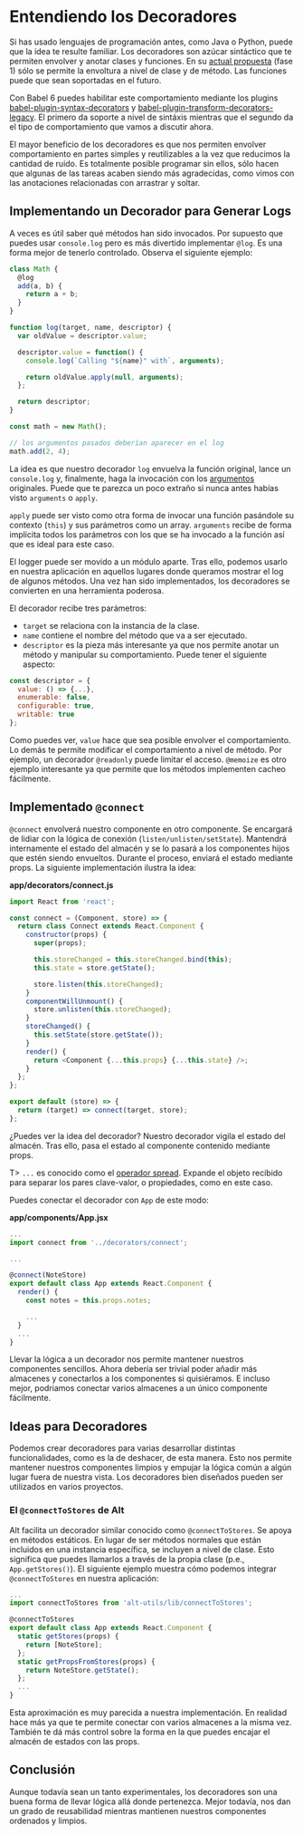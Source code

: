# Entendiendo los Decoradores

Si has usado lenguajes de programación antes, como Java o Python, puede que la idea te resulte familiar. Los decoradores son azúcar sintáctico que te permiten envolver y anotar clases y funciones. En su [actual propuesta](https://github.com/wycats/javascript-decorators) (fase 1) sólo se permite la envoltura a nivel de clase y de método. Las funciones puede que sean soportadas en el futuro.

Con Babel 6 puedes habilitar este comportamiento mediante los plugins [babel-plugin-syntax-decorators](https://www.npmjs.com/package/babel-plugin-syntax-decorators) y [babel-plugin-transform-decorators-legacy](https://www.npmjs.com/package/babel-plugin-transform-decorators-legacy). El primero da soporte a nivel de sintáxis mientras que el segundo da el tipo de comportamiento que vamos a discutir ahora.

El mayor beneficio de los decoradores es que nos permiten envolver comportamiento en partes simples y reutilizables a la vez que reducimos la cantidad de ruido. Es totalmente posible programar sin ellos, sólo hacen que algunas de las tareas acaben siendo más agradecidas, como vimos con las anotaciones relacionadas con arrastrar y soltar.

## Implementando un Decorador para Generar Logs

A veces es útil saber qué métodos han sido invocados. Por supuesto que puedes usar `console.log` pero es más divertido implementar `@log`. Es una forma mejor de tenerlo controlado. Observa el siguiente ejemplo:

```javascript
class Math {
  @log
  add(a, b) {
    return a + b;
  }
}

function log(target, name, descriptor) {
  var oldValue = descriptor.value;

  descriptor.value = function() {
    console.log(`Calling "${name}" with`, arguments);

    return oldValue.apply(null, arguments);
  };

  return descriptor;
}

const math = new Math();

// los argumentos pasados deberían aparecer en el log
math.add(2, 4);
```

La idea es que nuestro decorador `log` envuelva la función original, lance un `console.log` y, finalmente, haga la invocación con los [argumentos](https://developer.mozilla.org/en/docs/Web/JavaScript/Reference/Functions/arguments) originales. Puede que te parezca un poco extraño si nunca antes habías visto `arguments` o `apply`.

`apply` puede ser visto como otra forma de invocar una función pasándole su contexto (`this`) y sus parámetros como un array. `arguments` recibe de forma implícita todos los parámetros con los que se ha invocado a la función así que es ideal para este caso.

El logger puede ser movido a un módulo aparte. Tras ello, podemos usarlo en nuestra aplicación en aquellos lugares donde queramos mostrar el log de algunos métodos. Una vez han sido implementados, los decoradores se convierten en una herramienta poderosa.

El decorador recibe tres parámetros:

* `target` se relaciona con la instancia de la clase.
* `name` contiene el nombre del método que va a ser ejecutado.
* `descriptor` es la pieza más interesante ya que nos permite anotar un método y manipular su comportamiento. Puede tener el siguiente aspecto:

```javascript
const descriptor = {
  value: () => {...},
  enumerable: false,
  configurable: true,
  writable: true
};
```

Como puedes ver, `value` hace que sea posible envolver el comportamiento. Lo demás te permite modificar el comportamiento a nivel de método. Por ejemplo, un decorador `@readonly` puede limitar el acceso. `@memoize` es otro ejemplo interesante ya que permite que los métodos implementen cacheo fácilmente.

## Implementado `@connect`

`@connect` envolverá nuestro componente en otro componente. Se encargará de lidiar con la lógica de conexión (`listen/unlisten/setState`). Mantendrá internamente el estado del almacén y se lo pasará a los componentes hijos que estén siendo envueltos. Durante el proceso, enviará el estado mediante props. La siguiente implementación ilustra la idea:

**app/decorators/connect.js**

```javascript
import React from 'react';

const connect = (Component, store) => {
  return class Connect extends React.Component {
    constructor(props) {
      super(props);

      this.storeChanged = this.storeChanged.bind(this);
      this.state = store.getState();

      store.listen(this.storeChanged);
    }
    componentWillUnmount() {
      store.unlisten(this.storeChanged);
    }
    storeChanged() {
      this.setState(store.getState());
    }
    render() {
      return <Component {...this.props} {...this.state} />;
    }
  };
};

export default (store) => {
  return (target) => connect(target, store);
};
```

¿Puedes ver la idea del decorador? Nuestro decorador vigila el estado del almacén. Tras ello, pasa el estado al componente contenido mediante props.

T> `...` es conocido como el [operador spread](https://github.com/sebmarkbage/ecmascript-rest-spread). Expande el objeto recibido para separar los pares clave-valor, o propiedades, como en este caso.

Puedes conectar el decorador con `App` de este modo:

**app/components/App.jsx**

```javascript
...
import connect from '../decorators/connect';

...

@connect(NoteStore)
export default class App extends React.Component {
  render() {
    const notes = this.props.notes;

    ...
  }
  ...
}
```

Llevar la lógica a un decorador nos permite mantener nuestros componentes sencillos. Ahora debería ser trivial poder añadir más almacenes y conectarlos a los componentes si quisiéramos. E incluso mejor, podriamos conectar varios almacenes a un único componente fácilmente.

## Ideas para Decoradores

Podemos crear decoradores para varias desarrollar distintas funcionalidades, como es la de deshacer, de esta manera. Esto nos permite mantener nuestros componentes limpios y empujar la lógica común a algún lugar fuera de nuestra vista. Los decoradores bien diseñados pueden ser utilizados en varios proyectos.

### El `@connectToStores` de Alt

Alt facilita un decorador similar conocido como `@connectToStores`. Se apoya en métodos estáticos. En lugar de ser métodos normales que están incluidos en una instancia específica, se incluyen a nivel de clase. Esto significa que puedes llamarlos a través de la propia clase (p.e., `App.getStores()`). El siguiente ejemplo muestra cómo podemos integrar `@connectToStores` en nuestra aplicación:

```javascript
...
import connectToStores from 'alt-utils/lib/connectToStores';

@connectToStores
export default class App extends React.Component {
  static getStores(props) {
    return [NoteStore];
  };
  static getPropsFromStores(props) {
    return NoteStore.getState();
  };
  ...
}
```

Esta aproximación es muy parecida a nuestra implementación. En realidad hace más ya que te permite conectar con varios almacenes a la misma vez. También te dá más control sobre la forma en la que puedes encajar el almacén de estados con las props.

## Conclusión

Aunque todavía sean un tanto experimentales, los decoradores son una buena forma de llevar lógica allá donde pertenezca. Mejor todavía, nos dan un grado de reusabilidad mientras mantienen nuestros componentes ordenados y limpios.
